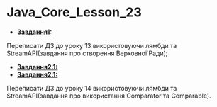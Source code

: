 # Java_Core_Lesson_23

 * [<b>Завдання1:</b>](https://github.com/ValeriiJavalesson/Java_Core_Lesson_23/tree/master/src/Task_1)
 
 Переписати ДЗ до уроку 13 використовуючи лямбди та StreamAPI(завдання про створення Верховної Ради);


 * [<b>Завдання2.1:</b>](https://github.com/ValeriiJavalesson/Java_Core_Lesson_23/tree/master/src/Task_2_1)
 * [<b>Завдання2.1:</b>](https://github.com/ValeriiJavalesson/Java_Core_Lesson_23/tree/master/src/Task_2_2)

Переписати ДЗ до уроку 14 використовуючи лямбди та StreamAPI(завдання про використання Comparator та Comparable).
